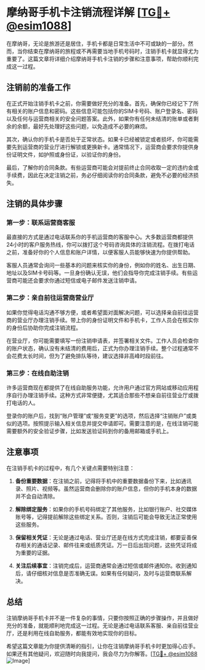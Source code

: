# 摩纳哥手机卡注销流程详解 [[TG💪+ @esim1088](https://t.me/s/esim1088)]

在摩纳哥，无论是旅游还是居住，手机卡都是日常生活中不可或缺的一部分。然而，当你结束在摩纳哥的旅程或不再需要当地手机号码时，注销手机卡就显得尤为重要了。这篇文章将详细介绍摩纳哥手机卡注销的步骤和注意事项，帮助你顺利完成这一过程。

## 注销前的准备工作

在正式开始注销手机卡之前，你需要做好充分的准备。首先，确保你已经记下了所有相关的账户信息和密码。这些信息可能包括你的SIM卡号码、账户登录名、密码以及任何与运营商相关的安全问题答案。此外，如果你有任何未结清的账单或者剩余的余额，最好先处理好这些问题，以免造成不必要的麻烦。

其次，确认你的手机卡是否处于正常状态。如果卡已经被锁定或者损坏，你可能需要先到运营商的营业厅进行解锁或更换新卡。通常情况下，运营商会要求你提供身份证明文件，如护照或身份证，以验证你的身份。

最后，了解你的合同条款。有些运营商可能会对提前终止合同收取一定的违约金或手续费，因此在决定注销之前，务必仔细阅读你的合同条款，避免不必要的经济损失。

## 注销的具体步骤

### 第一步：联系运营商客服

最直接的方式是通过电话联系你的手机运营商的客服中心。大多数运营商都提供24小时的客户服务热线，你可以拨打这个号码咨询具体的注销流程。在拨打电话之前，准备好你的个人信息和账户详情，以便客服人员能够快速为你提供帮助。

客服人员通常会询问一些基本的问题来核实你的身份，例如你的姓名、出生日期、地址以及SIM卡号码等。一旦身份确认无误，他们会指导你完成注销手续。有些运营商可能还会要求你通过短信或电子邮件发送注销申请。

### 第二步：亲自前往运营商营业厅

如果你觉得电话沟通不够方便，或者希望面对面解决问题，可以选择亲自前往运营商的营业厅办理注销手续。带上你的身份证明文件和手机卡，工作人员会在核实你的身份后协助你完成注销流程。

在营业厅，你可能需要填写一份注销申请表，并签署相关文件。工作人员会检查你的账户状态，确认没有未结清的费用后，正式为你办理注销手续。整个过程通常不会花费太长时间，但为了避免排队等待，建议选择非高峰时段前往。

### 第三步：在线自助注销

许多运营商现在都提供了在线自助服务功能，允许用户通过官方网站或移动应用程序自行办理注销手续。这种方式非常便捷，尤其适合那些不想亲自前往营业厅或拨打电话的人。

登录你的账户后，找到“账户管理”或“服务变更”的选项，然后选择“注销账户”或类似的选项。按照提示输入相关信息并提交申请即可。需要注意的是，在线注销可能需要额外的安全验证步骤，比如发送验证码到你的备用邮箱或手机上。

## 注意事项

在注销手机卡的过程中，有几个关键点需要特别注意：

1. **备份重要数据**：在注销之前，记得将手机中的重要数据备份下来，比如通讯录、照片、视频等。虽然运营商会删除你的账户信息，但你的手机本身的数据并不会自动清除。

2. **解除绑定服务**：如果你的手机号码绑定了其他服务，比如银行账户、社交媒体账号等，记得提前解除这些绑定关系。否则，注销后可能会导致无法正常使用这些服务。

3. **保留相关凭证**：无论是通过电话、营业厅还是在线方式完成注销，都要妥善保存相关的通话记录、邮件往来或纸质凭证。万一日后出现问题，这些凭证将成为重要的证据。

4. **关注后续事宜**：注销完成后，运营商通常会通过短信或邮件通知你。收到通知后，请仔细核对信息是否准确无误。如果有任何疑问，及时与运营商联系解决。

## 总结

注销摩纳哥手机卡并不是一件复杂的事情，只要你按照正确的步骤操作，并且做好充分的准备，就能顺利地完成这一过程。无论是通过电话联系客服、亲自前往营业厅，还是利用在线自助服务，都能有效地实现你的目标。

希望这篇文章能为你提供清晰的指引，让你在注销摩纳哥手机卡时更加得心应手。如果还有其他疑问，欢迎随时向我提问，我会尽力为你解答。[[TG💪+ @esim1088](https://t.me/s/esim1088) ![Image](https://i.postimg.cc/4NQfJmqS/Snipaste-2025-05-13-00-14-12.png)]